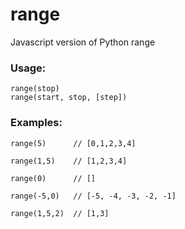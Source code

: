 # range
Javascript version of Python range

### Usage:
```
range(stop)
range(start, stop, [step])
```

### Examples: 
```
range(5)      // [0,1,2,3,4]
```

```
range(1,5)    // [1,2,3,4]
```

```
range(0)      // []
```

```
range(-5,0)   // [-5, -4, -3, -2, -1]
```

```
range(1,5,2)  // [1,3]
```
